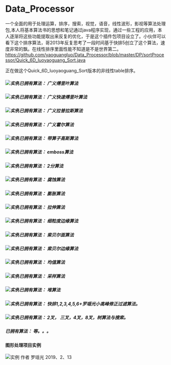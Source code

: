 # Data_Processor
一个全面的用于处理运算，排序，搜索，视觉，语音，线性波形，影视等算法处理包,本人将基本算法书的思想和笔记通过java程序实现，通过一些工程的应用，本人逐渐将这些功能提取出来反复的优化，于是这个插件包项目设立了。小伙伴可以看下这个排序算法，哥2013年反复思考了一段时间基于快排5创立了这个算法，速度非常的飘。在线性排序里面性能不知道是不是世界第二。
https://github.com/yaoguangluo/Data_Processor/blob/master/DP/sortProcessor/Quick_6D_luoyaoguang_Sort.java

正在做这个Quick_6D_luoyaoguang_Sort版本的非线性table排序。
##### ![实例](http://progressed.io/bar/100?title=completed)已拥有算法： 广义傅里叶算法
##### ![实例](http://progressed.io/bar/100?title=completed)已拥有算法： 广义快速傅里叶算法
##### ![实例](http://progressed.io/bar/100?title=completed)已拥有算法： 广义拉普拉斯算法
##### ![实例](http://progressed.io/bar/100?title=completed)已拥有算法： 广义霍尔算法
##### ![实例](http://progressed.io/bar/100?title=completed)已拥有算法： 带算子高斯算法
##### ![实例](http://progressed.io/bar/100?title=completed)已拥有算法： emboss算法
##### ![实例](http://progressed.io/bar/100?title=completed)已拥有算法： 2分算法
##### ![实例](http://progressed.io/bar/100?title=completed)已拥有算法： 腐蚀算法
##### ![实例](http://progressed.io/bar/100?title=completed)已拥有算法： 膨胀算法
##### ![实例](http://progressed.io/bar/100?title=completed)已拥有算法： 拉伸算法
##### ![实例](http://progressed.io/bar/100?title=completed)已拥有算法： 细粒度边缘算法
##### ![实例](http://progressed.io/bar/100?title=completed)已拥有算法： 索贝尔面算法
##### ![实例](http://progressed.io/bar/100?title=completed)已拥有算法： 索贝尔边缘算法
##### ![实例](http://progressed.io/bar/100?title=completed)已拥有算法： 均值算法
##### ![实例](http://progressed.io/bar/100?title=completed)已拥有算法： 采样算法
##### ![实例](http://progressed.io/bar/100?title=completed)已拥有算法： 堆算法
##### ![实例](http://progressed.io/bar/100?title=completed)已拥有算法： 快排1,2,3,4,5,6+罗瑶光小高峰修正过滤算法。
##### ![实例](http://progressed.io/bar/100?title=completed)已拥有算法： 2叉， 三叉，4叉，8叉，树算法与搜索。
##### 已拥有算法： 等。。。

#### 图形处理项目实例
![实例](https://github.com/yaoguangluo/Data_Processor/blob/master/2019021301.png)
作者 罗瑶光
2019、2、13
